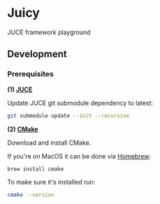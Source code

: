 # Juicy

JUCE framework playground

## Development

### Prerequisites

**(1) [JUCE](https://github.com/juce-framework/JUCE/)**

Update JUCE git submodule dependency to latest:

```sh
git submodule update --init --recursive
```

**(2) [CMake](https://cmake.org/download/)**

Download and install CMake.

If you're on MacOS it can be done via [Homebrew](https://brew.sh/):

```sh
brew install cmake
```

To make sure it's installed run:

```sh
cmake --version
```
